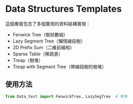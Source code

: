 # Data Structures Templates

這個專案包含了多個實用的資料結構實現：

- Fenwick Tree（樹狀數組）
- Lazy Segment Tree（懶惰線段樹）
- 2D Prefix Sum（二維前綴和）
- Sparse Table（稀疏表）
- Treap（樹堆）
- Treap with Segment Tree（帶線段樹的樹堆）

## 使用方法

```python
from Data_test import FenwickTree, LazySegTree  # 等等
